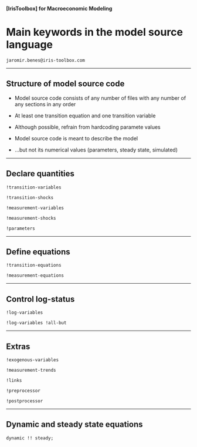 
__[IrisToolbox] for Macroeconomic Modeling__

# Main keywords in the model source language

`jaromir.benes@iris-toolbox.com`

---

## Structure of model source code
* Model source code consists of any number of files with any number of any sections in any order

* At least one transition equation and one transition variable

* Although possible, refrain from hardcoding paramete values

* Model source code is meant to describe the model 

* ...but not its numerical values (parameters, steady state, simulated) 


---

## Declare quantities

`!transition-variables`

`!transition-shocks`

`!measurement-variables`

`!measurement-shocks`

`!parameters`



---

## Define equations

`!transition-equations`

`!measurement-equations`


---

## Control log-status

`!log-variables`

`!log-variables !all-but`


---

## Extras

`!exogenous-variables`

`!measurement-trends`

`!links`

`!preprocessor`

`!postprocessor`


---

## Dynamic and steady state equations

`dynamic !! steady;`


